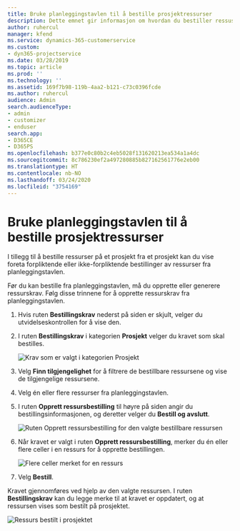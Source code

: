 ```yaml
---
title: Bruke planleggingstavlen til å bestille prosjektressurser
description: Dette emnet gir informasjon om hvordan du bestiller ressuser.
author: ruhercul
manager: kfend
ms.service: dynamics-365-customerservice
ms.custom:
- dyn365-projectservice
ms.date: 03/28/2019
ms.topic: article
ms.prod: ''
ms.technology: ''
ms.assetid: 169f7b98-119b-4aa2-b121-c73c0396fcde
ms.author: ruhercul
audience: Admin
search.audienceType:
- admin
- customizer
- enduser
search.app:
- D365CE
- D365PS
ms.openlocfilehash: b377e0c80b2c4eb5028f131620213ea534a1a4dc
ms.sourcegitcommit: 8c786230ef2a497280885b827162561776e2eb00
ms.translationtype: HT
ms.contentlocale: nb-NO
ms.lasthandoff: 03/24/2020
ms.locfileid: "3754169"
---
```

# <a name="use-the-schedule-board-to-book-project-resources"></a>Bruke planleggingstavlen til å bestille prosjektressurser

I tillegg til å bestille ressurser på et prosjekt fra et prosjekt kan du vise foreta forpliktende eller ikke-forpliktende bestillinger av ressurser fra planleggingstavlen.

Før du kan bestille fra planleggingstavlen, må du opprette eller generere ressurskrav. Følg disse trinnene for å opprette ressurskrav fra planleggingstavlen.

1. Hvis ruten **Bestillingskrav** nederst på siden er skjult, velger du utvidelseskontrollen for å vise den.
2. I ruten **Bestillingskrav** i kategorien **Prosjekt** velger du kravet som skal bestilles.

    ![Krav som er valgt i kategorien Prosjekt](media/Resource-Management-image73.png)

3. Velg **Finn tilgjengelighet** for å filtrere de bestillbare ressursene og vise de tilgjengelige ressursene. 
4. Velg én eller flere ressurser fra planleggingstavlen. 
5. I ruten **Opprett ressursbestilling** til høyre på siden angir du bestillingsinformasjonen, og deretter velger du **Bestill og avslutt**.

    ![Ruten Opprett ressursbestilling for den valgte bestillbare ressursen](media/Resource-Management-image74.png)

6. Når kravet er valgt i ruten **Opprett ressursbestilling**, merker du én eller flere celler i en ressurs for å opprette bestillingen.

    ![Flere celler merket for en ressurs](media/Resource-Management-image75.png)

7. Velg **Bestill**.

Kravet gjennomføres ved hjelp av den valgte ressursen. I ruten **Bestillingskrav** kan du legge merke til at kravet er oppdatert, og at ressursen vises som bestilt på prosjektet.

![Ressurs bestilt i prosjektet](media/Resource-Management-image76.png)
